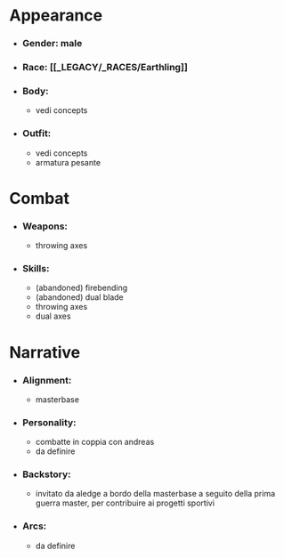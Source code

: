 # Appearance

- ### Gender: male
- ### Race: [[_LEGACY/_RACES/Earthling]]
- ### Body:
	- vedi concepts
- ### Outfit:
	- vedi concepts
	- armatura pesante

# Combat

- ### Weapons:
	- throwing axes

- ### Skills:
	- (abandoned) firebending
	- (abandoned) dual blade
	- throwing axes
	- dual axes

# Narrative

- ### Alignment:
	- masterbase
- ### Personality:
	- combatte in coppia con andreas
	- da definire
- ### Backstory:
	- invitato da aledge a bordo della masterbase a seguito della prima guerra master, per contribuire ai progetti sportivi
- ### Arcs:
	- da definire